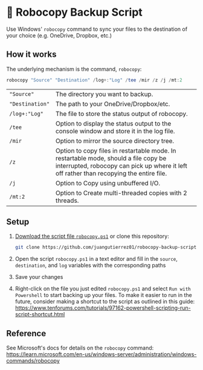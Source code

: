 # :robot: Robocopy Backup Script

Use Windows' `robocopy` command to sync your files to the destination of your choice (e.g. OneDrive, Dropbox, etc.)

## How it works

The underlying mechanism is the command, `robocopy`:

```powershell
robocopy "Source" "Destination" /log+:"Log" /tee /mir /z /j /mt:2
```

|||
|---|---|
|`"Source"`|The directory you want to backup.|
|`"Destination"`|The path to your OneDrive/Dropbox/etc.|
|`/log+:"Log"`|The file to store the status output of robocopy.|
|`/tee`|Option to display the status output to the console window and store it in the log file.|
|`/mir`|Option to mirror the source directory tree.|
|`/z`|Option to copy files in restartable mode. In restartable mode, should a file copy be interrupted, robocopy can pick up where it left off rather than recopying the entire file.|
|`/j`|Option to Copy using unbuffered I/O.|
|`/mt:2`|Option to Create multi-threaded copies with 2 threads.|

## Setup

1. [Download the script file `robocopy.ps1`](https://github.com/juangutierrez01/robocopy-backup-script/blob/main/robocopy.ps1) or clone this repository:

    ```bash
    git clone https://github.com/juangutierrez01/robocopy-backup-script
    ```

2. Open the script `robocopy.ps1` in a text editor and fill in the `source`, `destination`, and `log` variables with the corresponding paths

3. Save your changes

4. Right-click on the file you just edited `robocopy.ps1` and select `Run with Powershell` to start backing up your files. To make it easier to run in the future, consider making a shortcut to the script as outlined in this guide: <https://www.tenforums.com/tutorials/97162-powershell-scripting-run-script-shortcut.html>


## Reference

See Microsoft's docs for details on the `robocopy` command: <https://learn.microsoft.com/en-us/windows-server/administration/windows-commands/robocopy>